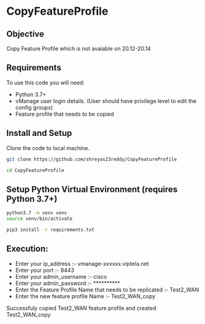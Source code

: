 # CopyFeatureProfile


## Objective

Copy Feature Profile which is not avaiable on 20.12-20.14 


## Requirements

To use this code you will need:

- Python 3.7+
- vManage user login details. (User should have privilege level to edit the config groups)
- Feature profile that needs to be copied


## Install and Setup

Clone the code to local machine.

```bash
git clone https://github.com/shreyas23reddy/CopyFeatureProfile
```
```bash
cd CopyFeatureProfile
```

## Setup Python Virtual Environment (requires Python 3.7+)

```bash
python3.7 -m venv venv
source venv/bin/activate
```
```bash
pip3 install -r requirements.txt
```

## Execution: 

- Enter your ip_address :- vmanage-xxxxxx.viptela.net
- Enter your port :- 8443
- Enter your admin_username :- cisco
- Enter your admin_password :- **********
- Enter the Feature Profile Name that needs to be replicated :- Test2_WAN
- Enter the new feature profile Name :- Test2_WAN_copy

 Successfuly copied Test2_WAN feature profile and created Test2_WAN_copy
